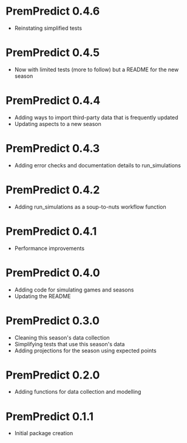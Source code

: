 # PremPredict 0.4.6
* Reinstating simplified tests

# PremPredict 0.4.5
* Now with limited tests (more to follow) but a README for the new season

# PremPredict 0.4.4
* Adding ways to import third-party data that is frequently updated
* Updating aspects to a new season

# PremPredict 0.4.3
* Adding error checks and documentation details to run_simulations

# PremPredict 0.4.2
* Adding run_simulations as a soup-to-nuts workflow function

# PremPredict 0.4.1
* Performance improvements

# PremPredict 0.4.0
* Adding code for simulating games and seasons
* Updating the README

# PremPredict 0.3.0
* Cleaning this season's data collection
* Simplifying tests that use this season's data
* Adding projections for the season using expected points

# PremPredict 0.2.0
* Adding functions for data collection and modelling

# PremPredict 0.1.1
* Initial package creation
